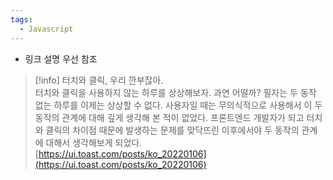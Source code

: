 ```yaml
---
tags:
  - Javascript
---
```



- 링크 설명 우선 참조

> [!info] 터치와 클릭, 우리 깐부잖아.  
> 터치와 클릭을 사용하지 않는 하루를 상상해보자. 과연 어떨까? 필자는 두 동작 없는 하루를 이제는 상상할 수 없다. 사용자일 때는 무의식적으로 사용해서 이 두 동작의 관계에 대해 깊게 생각해 본 적이 없었다. 프론트엔드 개발자가 되고 터치와 클릭의 차이점 때문에 발생하는 문제를 맞닥뜨린 이후에서야 두 동작의 관계에 대해서 생각해보게 되었다.  
> [https://ui.toast.com/posts/ko_20220106](https://ui.toast.com/posts/ko_20220106)